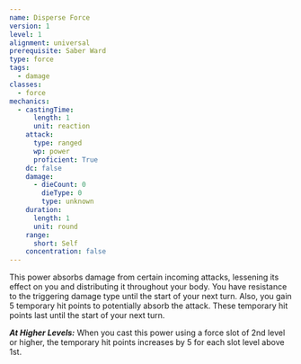 ```yaml
---
name: Disperse Force
version: 1
level: 1
alignment: universal
prerequisite: Saber Ward
type: force
tags:
  - damage
classes:
  - force
mechanics:
  - castingTime:
      length: 1
      unit: reaction
    attack:
      type: ranged
      wp: power
      proficient: True
    dc: false
    damage:
      - dieCount: 0
        dieType: 0
        type: unknown
    duration:
      length: 1
      unit: round
    range:
      short: Self
    concentration: false
---
```

This power absorbs damage from certain incoming attacks, lessening its effect on you and distributing it throughout your body. You have resistance to the triggering damage type until the start of your next turn. Also, you gain 5 temporary hit points to potentially absorb the attack. These temporary hit points last until the start of your next turn.

***__At Higher Levels__:*** When you cast this power using a force slot of 2nd level or higher, the temporary hit points increases by 5 for each slot level above 1st.
    